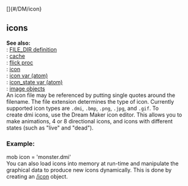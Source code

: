 []{#/DM/icon}    
## icons    
**See also:**    
:   [FILE_DIR definition](/ref/DM/preprocessor/define/FILE_DIR.md)    
:   [cache](/ref/DM/cache.md)    
:   [flick proc](/ref/proc/flick.md)    
:   [icon](/ref/icon.md)    
:   [icon var (atom)](/ref/atom/var/icon.md)    
:   [icon_state var (atom)](/ref/atom/var/icon_state.md)    
:   [image objects](/ref/image.md)    
An icon file may be referenced by putting single quotes around the    
filename. The file extension determines the type of icon. Currently    
supported icon types are `.dmi`, `.bmp`, `.png`, `.jpg`, and `.gif`. To    
create dmi icons, use the Dream Maker icon editor. This allows you to    
make animations, 4 or 8 directional icons, and icons with different    
states (such as \"live\" and \"dead\").    
### Example:    
mob icon = \'monster.dmi\'    
You can also load icons into memory at run-time and manipulate the    
graphical data to produce new icons dynamically. This is done by    
creating an [/icon](/ref/icon.md) object.  